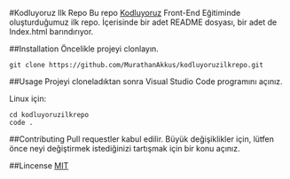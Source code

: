 #Kodluyoruz Ilk Repo
Bu repo [Kodluyoruz](https://www.kodluyoruz.org) Front-End Eğitiminde oluşturduğumuz ilk repo. İçerisinde bir adet README dosyası, bir adet de Index.html barındırıyor.


##Installation
Öncelikle projeyi clonlayın.

` git clone https://github.com/MurathanAkkus/kodluyoruzilkrepo.git `


##Usage
Projeyi cloneladıktan sonra Visual Studio Code programını açınız.

Linux için:
```
cd kodluyoruzilkrepo
code .
```

##Contributing
Pull requestler kabul edilir. Büyük değişiklikler için, lütfen önce neyi değiştirmek istediğinizi tartışmak için bir konu açınız.

##Lincense
[MIT](https://github.com/MurathanAkkus/kodluyoruzilkrepo/blob/main/LICENSE)